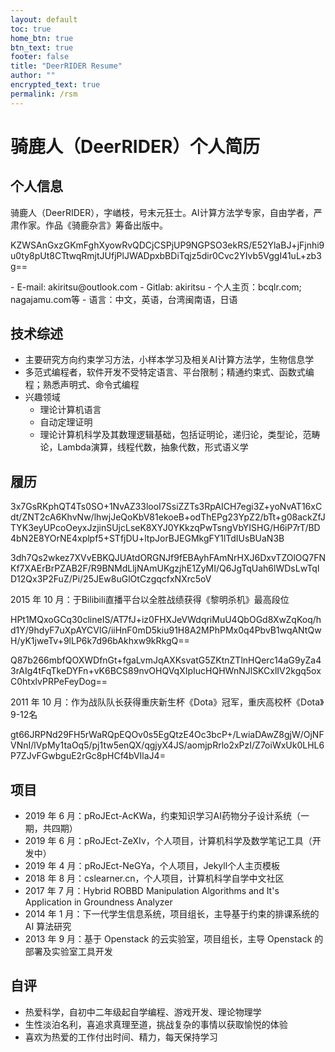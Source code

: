 ```yaml
---
layout: default
toc: true
home_btn: true
btn_text: true
footer: false
title: "DeerRIDER Resume"
author: ""
encrypted_text: true
permalink: /rsm
---
```

# 骑鹿人（DeerRIDER）个人简历

## 个人信息

骑鹿人（DeerRIDER），字崷枝，号末元狂士。AI计算方法学专家，自由学者，严肃作家。作品《骑鹿杂言》筹备出版中。
<p class="encrypted">KZWSAnGxzGKmFghXyowRvQDCjCSPjUP9NGPSO3ekRS/E52YlaBJ+jFjnhi9u0ty8pUt8CTtwqRmjtJUfjPlJWADpxbBDiTqjz5dir0Cvc2YIvb5VggI41uL+zb3g==</p>
- E-mail: akiritsu@outlook.com
- Gitlab: akiritsu
- 个人主页：bcqlr.com; nagajamu.com等
- 语言：中文，英语，台湾闽南语，日语

## 技术综述
- 主要研究方向约束学习方法，小样本学习及相关AI计算方法学，生物信息学
- 多范式编程者，软件开发不受特定语言、平台限制；精通约束式、函数式编程；熟悉声明式、命令式编程
- 兴趣领域
  - 理论计算机语言
  - 自动定理证明
  - 理论计算机科学及其数理逻辑基础，包括证明论，递归论，类型论，范畴论，Lambda演算，线程代数，抽象代数，形式语义学

## 履历

<p class="encrypted">3x7GsRKphQT4Ts0SO+1NvAZ33looI7SsiZZTs3RpAICH7egi3Z+yoNvAT16xCdt/ZNT2cA6KhvNw/lhwjJeQoKbV81ekoeB+odThEPg23YpZ2/bTt+g08ackZfJTYK3eyUPcoOeyxJzjinSUjcLseK8XYJ0YKkzqPwTsngVbYISHG/H6iP7rT/BD4bN2E8YOrNE4xplpf5+STfjDU+ltpJorBJEGMkgFY1lTdIUsBUaN3B</p>

<p class="encrypted">3dh7Qs2wkez7XVvEBKQJUAtdORGNJf9fEBAyhFAmNrHXJ6DxvTZOlOQ7FNKf7XAErBrPZAB2F/R9BNMdLljNAmUKgzjhE1ZyMI/Q6JgTqUah6lWDsLwTqlD12Qx3P2FuZ/Pi/25JEw8uGlOtCzgqcfxNXrc5oV</p>

2015 年 10 月：于Bilibili直播平台以全胜战绩获得《黎明杀机》最高段位

<p class="encrypted">HPt1MQxoGCq30clineIS/AT7fJ+iz0FHXJeVWdqriMuU4QbOGd8XwZqKoq/hd1Y/9hdyF7uXpAYCVlG/iiHnF0mD5kiu91H8A2MPhPMx0q4PbvB1wqANtQwH/yK1jweTv+9lLP6k7d96bAkhxw9kRkgQ==</p>
 
<p class="encrypted">Q87b266mbfQOXWDfnGt+fgaLvmJqAXKsvatG5ZKtnZTlnHQerc14aG9yZa43rAIg4tFqTkeDYFn+vK6BCS89nvOHQVqXIpIucHQHWnNJlSKCxlIV2kgq5oxC0htxlvPRPeFeyDog==</p>

2011 年 10 月：作为战队队长获得重庆新生杯《Dota》冠军，重庆高校杯《Dota》9-12名

<p class="encrypted">gt66JRPNd29FH5rWaRQpEQOv0s5EgQtzE4Oc3bcP+/LwiaDAwZ8gjW/OjNFVNnI/lVpMy1taOq5/pj1tw5enQX/qgjyX4JS/aomjpRrlo2xPzI/Z7oiWxUk0LHL6P7ZJvFGwbguE2rGc8pHCf4bVIlaJ4=</p>

## 项目

- 2019 年 6 月：pRoJEct-AcKWa，约束知识学习AI药物分子设计系统（一期，共四期）
- 2019 年 6 月：pRoJEct-ZeXIv，个人项目，计算机科学及数学笔记工具（开发中）
- 2019 年 4 月：pRoJEct-NeGYa，个人项目，Jekyll个人主页模板
- 2018 年 8 月：cslearner.cn，个人项目，计算机科学自学中文社区
- 2017 年 7 月：Hybrid ROBBD Manipulation Algorithms and It's Application in Groundness Analyzer
- 2014 年 1 月：下一代学生信息系统，项目组长，主导基于约束的排课系统的 AI 算法研究
- 2013 年 9 月：基于 Openstack 的云实验室，项目组长，主导 Openstack 的部署及实验室工具开发

## 自评

- 热爱科学，自初中二年级起自学编程、游戏开发、理论物理学
- 生性淡泊名利，喜追求真理至道，挑战复杂的事情以获取愉悦的体验
- 喜欢为热爱的工作付出时间、精力，每天保持学习